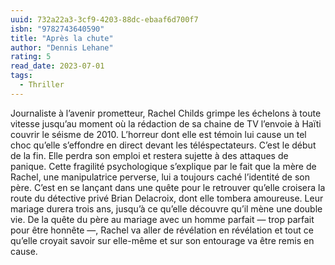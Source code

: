 ```yaml
---
uuid: 732a22a3-3cf9-4203-88dc-ebaaf6d700f7
isbn: "9782743640590"
title: "Après la chute"
author: "Dennis Lehane"
rating: 5
read_date: 2023-07-01
tags:
  - Thriller
---
```


Journaliste à l’avenir prometteur, Rachel Childs grimpe les échelons à toute vitesse jusqu’au moment où la rédaction de sa chaine de TV l’envoie à Haïti couvrir le séisme de 2010. L’horreur dont elle est témoin lui cause un tel choc qu’elle s’effondre en direct devant les téléspectateurs. C’est le début de la fin. Elle perdra son emploi et restera sujette à des attaques de panique. Cette fragilité psychologique s’explique par le fait que la mère de Rachel, une manipulatrice perverse, lui a toujours caché l’identité de son père. C’est en se lançant dans une quête pour le retrouver qu’elle croisera la route du détective privé Brian Delacroix, dont elle tombera amoureuse. Leur mariage durera trois ans, jusqu’à ce qu’elle découvre qu’il mène une double vie. De la quête du père au mariage avec un homme parfait — trop parfait pour être honnête —, Rachel va aller de révélation en révélation et tout ce qu’elle croyait savoir sur elle-même et sur son entourage va être remis en cause.
